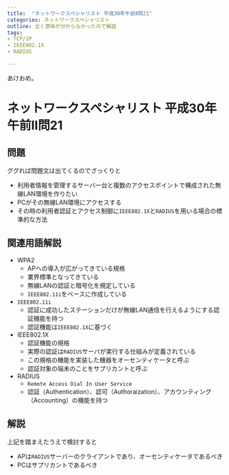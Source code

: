 ```yaml
---
title:  "ネットワークスペシャリスト 平成30年午前Ⅱ問21"
categories: ネットワークスペシャリスト
outline: 全く意味が分からなかったので解説
tags:
- TCP/IP
- IEEE802.1X
- RADIUS

---
```


あけおめ。

# ネットワークスペシャリスト 平成30年午前Ⅱ問21

## 問題

ググれば問題文は出てくるのでざっくりと

- 利用者情報を管理するサーバ一台と複数のアクセスポイントで構成された無線LAN環境を作りたい
- PCがその無線LAN環境にアクセスする
- その時の利用者認証とアクセス制御に`IEEE802.1X`と`RADIUS`を用いる場合の標準的な方法

## 関連用語解説

- WPA2
  - APへの導入が広がってきている規格
  - 業界標準となってきている
  - 無線LANの認証と暗号化を規定している
  - `IEEE802.11i`をベースに作成している
- `IEEE802.11i`
  - 認証に成功したステーションだけが無線LAN通信を行えるようにする認証機能を持つ
  - 認証機能は`IEEE802.1X`に基づく
- IEEE802.1X
  - 認証機能の規格
  - 実際の認証は`RADIUS`サーバが実行する仕組みが定義されている
  - この規格の機能を実装した機器をオーセンティケータと呼ぶ
  - 認証対象の端末のことをサプリカントと呼ぶ
- RADIUS
  - `Remote Access Dial In User Service`
  - 認証（Authentication）、認可（Authoraization）、アカウンティング（Accounting）の機能を持つ

## 解説

上記を踏まえたうえで検討すると

- APは`RADIUS`サーバーのクライアントであり、オーセンティケータであるべき
- PCはサプリカントであるべき


